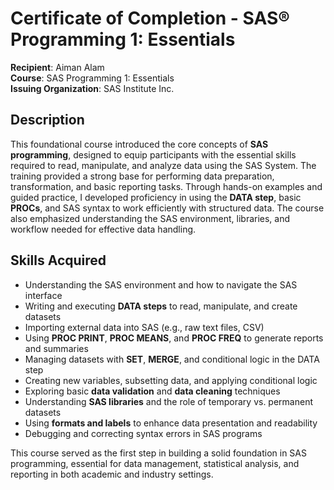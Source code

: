 # Certificate of Completion - SAS® Programming 1: Essentials

**Recipient**: Aiman Alam  
**Course**: SAS Programming 1: Essentials  
**Issuing Organization**: SAS Institute Inc.  

## Description

This foundational course introduced the core concepts of **SAS programming**, designed to equip participants with the essential skills required to read, manipulate, and analyze data using the SAS System. The training provided a strong base for performing data preparation, transformation, and basic reporting tasks.
Through hands-on examples and guided practice, I developed proficiency in using the **DATA step**, basic **PROCs**, and SAS syntax to work efficiently with structured data. The course also emphasized understanding the SAS environment, libraries, and workflow needed for effective data handling.

## Skills Acquired

- Understanding the SAS environment and how to navigate the SAS interface  
- Writing and executing **DATA steps** to read, manipulate, and create datasets  
- Importing external data into SAS (e.g., raw text files, CSV)  
- Using **PROC PRINT**, **PROC MEANS**, and **PROC FREQ** to generate reports and summaries  
- Managing datasets with **SET**, **MERGE**, and conditional logic in the DATA step  
- Creating new variables, subsetting data, and applying conditional logic  
- Exploring basic **data validation** and **data cleaning** techniques  
- Understanding **SAS libraries** and the role of temporary vs. permanent datasets  
- Using **formats and labels** to enhance data presentation and readability  
- Debugging and correcting syntax errors in SAS programs

This course served as the first step in building a solid foundation in SAS programming, essential for data management, statistical analysis, and reporting in both academic and industry settings.
